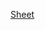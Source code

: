 [Sheet](https://docs.google.com/spreadsheets/d/1Xk3hN6EcRj5b11L4RqZaJnH7m0ELNObppitRAVfdptQ/edit?gid=0#gid=0)
